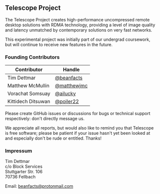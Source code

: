 ## Telescope Project

The Telescope Project creates high-performance uncompressed remote desktop
solutions with RDMA technology, providing a level of image quality and latency
unmatched by contemporary solutions on very fast networks.  

This experimental project was initially part of our undergrad coursework, but
will continue to receive new features in the future.  

### Founding Contributors

| Contributor | Handle |
| - | - |
| Tim Dettmar        | [@beanfacts](https://github.com/beanfacts)  |
| Matthew McMullin   | [@matthewjmc](https://github.com/matthewjmc)  |
| Vorachat Somsuay   | [@ailucky](https://github.com/ailucky)  |
| Kittidech Ditsuwan | [@poiler22](https://github.com/poiler22) |

Please create GitHub issues or discussions for bugs or technical support
respectively: don't directly message us.

We appreciate all reports, but would also like to remind you that Telescope is
free software; please be patient if your issue hasn't yet been looked at and
especially don't be rude or entitled. Thanks!

### Impressum

Tim Dettmar  
c/o Block Services  
Stuttgarter Str. 106  
70736 Fellbach  

Email: [beanfacts@protonmail.com](mailto:beanfacts@protonmail.com)
